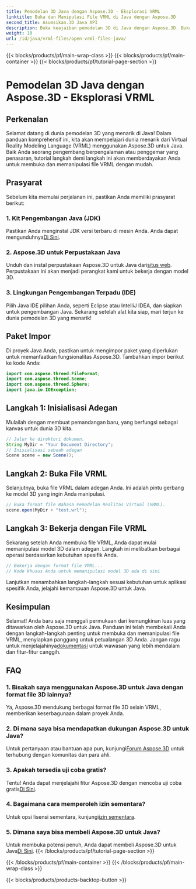 ```yaml
---
title: Pemodelan 3D Java dengan Aspose.3D - Eksplorasi VRML
linktitle: Buka dan Manipulasi File VRML di Java dengan Aspose.3D
second_title: Asumsikan.3D Java API
description: Buka keajaiban pemodelan 3D di Java dengan Aspose.3D. Buka dan manipulasi file VRML dengan lancar. Selami dunia dengan kemungkinan tak terbatas!
weight: 10
url: /id/java/vrml-files/open-vrml-files-java/
---
```


{{< blocks/products/pf/main-wrap-class >}}
{{< blocks/products/pf/main-container >}}
{{< blocks/products/pf/tutorial-page-section >}}

# Pemodelan 3D Java dengan Aspose.3D - Eksplorasi VRML

## Perkenalan
Selamat datang di dunia pemodelan 3D yang menarik di Java! Dalam panduan komprehensif ini, kita akan mempelajari dunia menarik dari Virtual Reality Modeling Language (VRML) menggunakan Aspose.3D untuk Java. Baik Anda seorang pengembang berpengalaman atau penggemar yang penasaran, tutorial langkah demi langkah ini akan memberdayakan Anda untuk membuka dan memanipulasi file VRML dengan mudah.
## Prasyarat
Sebelum kita memulai perjalanan ini, pastikan Anda memiliki prasyarat berikut:
### 1. Kit Pengembangan Java (JDK)
 Pastikan Anda menginstal JDK versi terbaru di mesin Anda. Anda dapat mengunduhnya[Di Sini](https://www.oracle.com/java/technologies/javase-downloads.html).
### 2. Aspose.3D untuk Perpustakaan Java
Unduh dan instal perpustakaan Aspose.3D untuk Java dari[situs web](https://releases.aspose.com/3d/java/). Perpustakaan ini akan menjadi perangkat kami untuk bekerja dengan model 3D.
### 3. Lingkungan Pengembangan Terpadu (IDE)
Pilih Java IDE pilihan Anda, seperti Eclipse atau IntelliJ IDEA, dan siapkan untuk pengembangan Java.
Sekarang setelah alat kita siap, mari terjun ke dunia pemodelan 3D yang menarik!
## Paket Impor
Di proyek Java Anda, pastikan untuk mengimpor paket yang diperlukan untuk memanfaatkan fungsionalitas Aspose.3D. Tambahkan impor berikut ke kode Anda:
```java
import com.aspose.threed.FileFormat;
import com.aspose.threed.Scene;
import com.aspose.threed.Sphere;
import java.io.IOException;
```
## Langkah 1: Inisialisasi Adegan
Mulailah dengan membuat pemandangan baru, yang berfungsi sebagai kanvas untuk dunia 3D kita.
```java
// Jalur ke direktori dokumen.
String MyDir = "Your Document Directory";
// Inisialisasi sebuah adegan
Scene scene = new Scene();
```
## Langkah 2: Buka File VRML
Selanjutnya, buka file VRML dalam adegan Anda. Ini adalah pintu gerbang ke model 3D yang ingin Anda manipulasi.
```java
// Buka format file Bahasa Pemodelan Realitas Virtual (VRML).
scene.open(MyDir + "test.wrl");
```
## Langkah 3: Bekerja dengan File VRML
Sekarang setelah Anda membuka file VRML, Anda dapat mulai memanipulasi model 3D dalam adegan. Langkah ini melibatkan berbagai operasi berdasarkan kebutuhan spesifik Anda.
```java
// Bekerja dengan format file VRML...
// Kode khusus Anda untuk memanipulasi model 3D ada di sini
```
Lanjutkan menambahkan langkah-langkah sesuai kebutuhan untuk aplikasi spesifik Anda, jelajahi kemampuan Aspose.3D untuk Java.
## Kesimpulan
Selamat! Anda baru saja menggali permukaan dari kemungkinan luas yang ditawarkan oleh Aspose.3D untuk Java. Panduan ini telah membekali Anda dengan langkah-langkah penting untuk membuka dan memanipulasi file VRML, menyiapkan panggung untuk petualangan 3D Anda.
 Jangan ragu untuk menjelajahinya[dokumentasi](https://reference.aspose.com/3d/java/) untuk wawasan yang lebih mendalam dan fitur-fitur canggih.
## FAQ
### 1. Bisakah saya menggunakan Aspose.3D untuk Java dengan format file 3D lainnya?
Ya, Aspose.3D mendukung berbagai format file 3D selain VRML, memberikan keserbagunaan dalam proyek Anda.
### 2. Di mana saya bisa mendapatkan dukungan Aspose.3D untuk Java?
 Untuk pertanyaan atau bantuan apa pun, kunjungi[Forum Aspose.3D](https://forum.aspose.com/c/3d/18) untuk terhubung dengan komunitas dan para ahli.
### 3. Apakah tersedia uji coba gratis?
 Tentu! Anda dapat menjelajahi fitur Aspose.3D dengan mencoba uji coba gratis[Di Sini](https://releases.aspose.com/).
### 4. Bagaimana cara memperoleh izin sementara?
 Untuk opsi lisensi sementara, kunjungi[izin sementara](https://purchase.aspose.com/temporary-license/).
### 5. Dimana saya bisa membeli Aspose.3D untuk Java?
 Untuk membuka potensi penuh, Anda dapat membeli Aspose.3D untuk Java[Di Sini](https://purchase.aspose.com/buy).
{{< /blocks/products/pf/tutorial-page-section >}}

{{< /blocks/products/pf/main-container >}}
{{< /blocks/products/pf/main-wrap-class >}}

{{< blocks/products/products-backtop-button >}}
